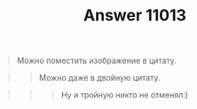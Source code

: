 ﻿---
title: "Answer 11013"
se.owner.user_id: 361068
se.owner.display_name: "EOF"
se.owner.link: "https://ru.meta.stackoverflow.com/users/361068/eof"
se.answer_id: 11013
se.question_id: 11012
se.post_type: answer
se.is_accepted: False
---
<blockquote>
<p>Можно поместить изображение в цитату.</p>
</blockquote>
<blockquote>
<blockquote>
<p>Можно даже в двойную цитату.</p>
</blockquote>
</blockquote>
<blockquote>
<blockquote>
<blockquote>
<p>Ну и тройную никто не отменял:)</p>
</blockquote>
</blockquote>
</blockquote>
